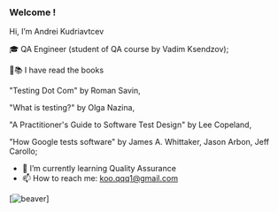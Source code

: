 ### Welcome !
Hi, I’m Andrei Kudriavtcev

🎓 QA Engineer (student of QA course by Vadim Ksendzov);

👀📚 I have read the books
 
"Testing Dot Com" by Roman Savin,

"What is testing?" by Olga Nazina,

"A Practitioner's Guide to Software Test Design" by Lee Copeland,

"How Google tests software" by  James A. Whittaker, Jason Arbon, Jeff Carollo;

- 🌱 I’m currently learning Quality Assurance
- 📫 How to reach me: koo.qqq1@gmail.com

[![beaver](https://user-images.githubusercontent.com/104057573/214412693-e934a58b-f2f5-42a8-b475-418b251e5250.png)]
